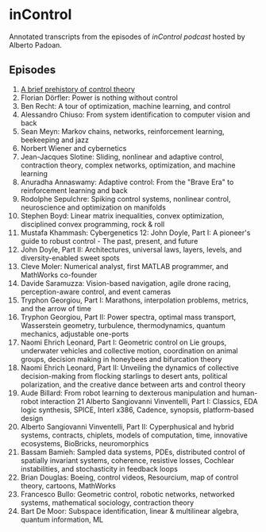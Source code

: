 # inControl

Annotated transcripts from the episodes of *inControl podcast* hosted by Alberto Padoan.

## Episodes

1. [A brief prehistory of control theory](episodes/episode_001.md)
2. Florian Dörfler: Power is nothing without control
3. Ben Recht: A tour of optimization, machine learning, and control
4. Alessandro Chiuso: From system identification to computer vision and back
5. Sean Meyn: Markov chains, networks, reinforcement learning, beekeeping and jazz
6. Norbert Wiener and cybernetics
7. Jean-Jacques Slotine: Sliding, nonlinear and adaptive control, contraction theory, complex networks, optimization, and machine learning
8. Anuradha Annaswamy: Adaptive control: From the "Brave Era" to reinforcement learning and back
9. Rodolphe Sepulchre: Spiking control systems, nonlinear control, neuroscience and optimization on manifolds
10. Stephen Boyd: Linear matrix inequalities, convex optimization, disciplined convex programming, rock & roll
11. Mustafa Khammash: Cybergenetics
12: John Doyle, Part I: A pioneer's guide to robust control - The past, present, and future
13. John Doyle, Part II: Architectures, universal laws, layers, levels, and diversity-enabled sweet spots
14. Cleve Moler: Numerical analyst, first MATLAB programmer, and MathWorks co-founder
15. Davide Saramuzza: Vision-based navigation, agile drone racing, perception-aware control, and event cameras
16. Tryphon Georgiou, Part I: Marathons, interpolation problems, metrics, and the arrow of time
17. Tryphon Georgiou, Part II: Power spectra, optimal mass transport, Wasserstein geometry, turbulence, thermodynamics, quantum mechanics, adjustable one-ports
18. Naomi Ehrich Leonard, Part I: Geometric control on Lie groups, underwater vehicles and collective motion, coordination on animal groups, decision making in honeybees and bifurcation theory
19. Naomi Ehrich Leonard, Part II: Unveiling the dynamics of collective decision-making from flocking starlings to desert ants, political polarization, and the creative dance between arts and control theory
20. Aude Billard: From robot learning to dexterous manipulation and human-robot interaction
21 Alberto Sangiovanni Vinventelli, Part I: Classics, EDA logic synthesis, SPICE, Interl x386, Cadence, synopsis, platform-based design
22. Alberto Sangiovanni Vinventelli, Part II: Cyperphusical and hybrid systems, contracts, chiplets, models of computation, time, innovative ecosystems, BioBricks, neuromorphics
23. Bassam Bamieh: Sampled data systems, PDEs, distributed control of spatially invariant systems, coherence, resistive losses, Cochlear instabilities, and stochasticity in feedback loops
24. Brian Douglas: Boeing, control videos, Resourcium, map of control theory, cartoons, MathWorks
25. Francesco Bullo: Geometric control, robotic networks, networked systems, mathematical sociology, contraction theory
26. Bart De Moor: Subspace identification, linear & multilinear algebra, quantum information, ML
